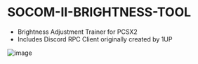 # SOCOM-II-BRIGHTNESS-TOOL
- Brightness Adjustment Trainer for PCSX2
- Includes Discord RPC Client originally created by 1UP

![image](https://user-images.githubusercontent.com/80198020/118234194-03973280-b461-11eb-96fd-c0be477bb872.png)
